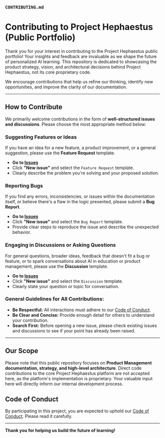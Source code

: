 ### `CONTRIBUTING.md`

# Contributing to Project Hephaestus (Public Portfolio)

Thank you for your interest in contributing to the Project Hephaestus public portfolio! Your insights and feedback are invaluable as we shape the future of personalized AI learning. This repository is dedicated to showcasing the product strategy, vision, and architectural decisions behind Project Hephaestus, not its core proprietary code.

We encourage contributions that help us refine our thinking, identify new opportunities, and improve the clarity of our documentation.

---

## How to Contribute

We primarily welcome contributions in the form of **well-structured issues and discussions**. Please choose the most appropriate method below:

### Suggesting Features or Ideas

If you have an idea for a new feature, a product improvement, or a general suggestion, please use the **Feature Request** template.

*   **Go to [Issues](https://github.com/Josh-BE/Project-Hephaestus-PM/issues)**
*   Click **"New issue"** and select the `Feature Request` template.
*   Clearly describe the problem you're solving and your proposed solution.

### Reporting Bugs

If you find any errors, inconsistencies, or issues within the documentation itself, or believe there's a flaw in the logic presented, please submit a **Bug Report**.

*   **Go to [Issues](https://github.com/Josh-BE/Project-Hephaestus-PM/issues)**
*   Click **"New issue"** and select the `Bug Report` template.
*   Provide clear steps to reproduce the issue and describe the unexpected behavior.

### Engaging in Discussions or Asking Questions

For general questions, broader ideas, feedback that doesn't fit a bug or feature, or to spark conversations about AI in education or product management, please use the **Discussion** template.

*   **Go to [Issues](https://github.com/Josh-BE/Project-Hephaestus-PM/issues)**
*   Click **"New issue"** and select the `Discussion` template.
*   Clearly state your question or topic for conversation.

### General Guidelines for All Contributions:

*   **Be Respectful:** All interactions must adhere to our [Code of Conduct](CODE_OF_CONDUCT.md).
*   **Be Clear and Concise:** Provide enough detail for others to understand your contribution.
*   **Search First:** Before opening a new issue, please check existing issues and discussions to see if your point has already been raised.

---

## Our Scope

Please note that this public repository focuses on **Product Management documentation, strategy, and high-level architecture**. Direct code contributions to the core Project Hephaestus platform are not accepted here, as the platform's implementation is proprietary. Your valuable input here will directly inform our internal development process.

## Code of Conduct

By participating in this project, you are expected to uphold our [Code of Conduct](CODE_OF_CONDUCT.md). Please read it carefully.

---

**Thank you for helping us build the future of learning!**
